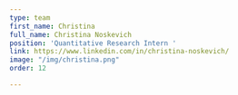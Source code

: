 ```yaml
---
type: team
first_name: Christina
full_name: Christina Noskevich
position: 'Quantitative Research Intern '
link: https://www.linkedin.com/in/christina-noskevich/
image: "/img/christina.png"
order: 12

---
```

